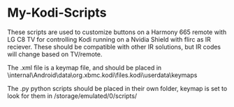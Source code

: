 # My-Kodi-Scripts

These scripts are used to customize buttons on a Harmony 665 remote with LG C8 TV for controlling Kodi running on a Nvidia Shield with flirc as IR reciever. These should be compatible with other IR solutions, but IR codes will change based on TV/remote. 

The .xml file is a keymap file, and should be placed in \internal\Android\data\org.xbmc.kodi\files\.kodi\userdata\keymaps

The .py python scripts should be placed in their own folder, keymap is set to look for them in /storage/emulated/0/scripts/
